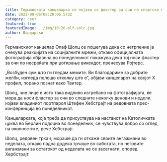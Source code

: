 ```yaml
---
title: Германската канцеларка се појави со фластер за очи по спортска несреќа
date: 2023-09-06T08:20:06.573Z
category: свет
featured: true
featuredImage: ../img/10-20-olf-solc.jpg
author: Вардарски
---
```

Германскиот канцелар Олаф Шолц се пошегува дека со нетрпение ја очекува реакцијата на социјалните мрежи, откако официјалната фотографија објавена во понеделникот покажува дека тој носи фластер за очи по несреќата при џогирање викендот, пренесува Ројтерс.

„Возбуден сум што ги гледам мемите. Ви благодариме за добрите желби, изгледа полошо отколку што е“, објави канцеларот на својот X профил, порано познат како Твитер.

Шолц, чие лице е исто така видливо изгребано на фотографијата, ќе мора да носи фластер за очи во следните неколку денови и недели, изјави владиниот портпарол Штефен Хебстрајт на редовната прес-конференција во понеделникот.

Канцеларката, која треба да присуствува на настанот на Католичката црква во Берлин подоцна во понеделник, се чувствува добро со оглед на околностите, рече Хебстрајт.

Шолц, редовен тркач, мораше да ги откаже своите ангажмани во неделата, откако падна додека трчаше во саботата, но неговите ангажмани за остатокот од неделата не се засегнати, според Хербстрајт.